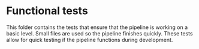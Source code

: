 # Functional tests

This folder contains the tests that ensure that the pipeline is 
working on a basic level. Small files are used so the pipeline finishes
quickly. These tests allow for quick testing if the pipeline functions
during development.
